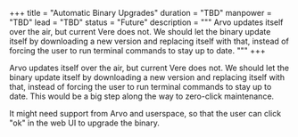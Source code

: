 +++
title = "Automatic Binary Upgrades"
duration = "TBD"
manpower = "TBD"
lead = "TBD"
status = "Future"
description = """
Arvo updates itself over the air, but current Vere does not.  We should let the binary update itself by downloading a new version and replacing itself with that, instead of forcing the user to run terminal commands to stay up to date. 
"""
+++

Arvo updates itself over the air, but current Vere does not.  We should let the binary update itself by downloading a new version and replacing itself with that, instead of forcing the user to run terminal commands to stay up to date.  This would be a big step along the way to zero-click maintenance.

It might need support from Arvo and userspace, so that the user can click "ok" in the web UI to upgrade the binary.
